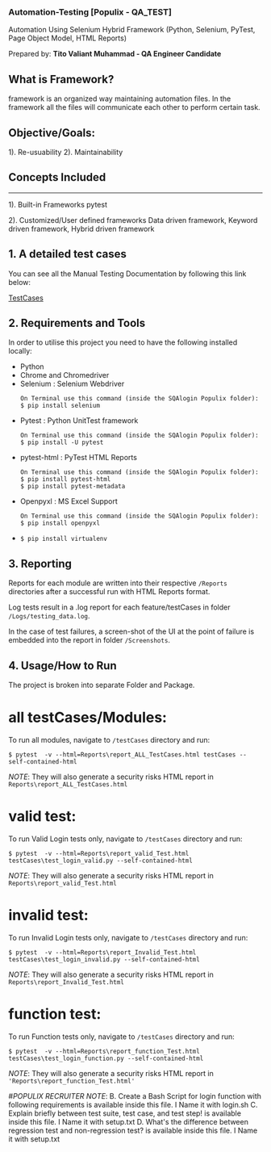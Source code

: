 ### Automation-Testing [Populix - QA_TEST]
Automation Using Selenium Hybrid Framework
(Python, Selenium, PyTest, Page Object Model, HTML Reports)

Prepared by:
**Tito Valiant Muhammad - QA Engineer Candidate**

## What is Framework?
framework is an organized way maintaining automation files.
In the framework all the files will communicate each other to perform certain task.

## Objective/Goals:
1). Re-usuability
2). Maintainability

## Concepts Included
-------------------
1). Built-in Frameworks
    pytest

2). Customized/User defined frameworks
    Data driven framework, Keyword driven framework, Hybrid driven framework

## 1. A detailed test cases 
You can see all the Manual Testing Documentation by following this link below:

<a href="https://docs.google.com/spreadsheets/d/1hgLmoNVobe1XqgH3Cte2qNL4rGBdz0infacAozNEuqk/edit?usp=sharing">TestCases</a>

## 2. Requirements and Tools

In order to utilise this project you need to have the following installed locally:

* Python
* Chrome and Chromedriver
* Selenium : Selenium Webdriver
    ```
    On Terminal use this command (inside the SQAlogin Populix folder):
    $ pip install selenium
    ```
* Pytest : Python UnitTest framework
    ```
    On Terminal use this command (inside the SQAlogin Populix folder):
    $ pip install -U pytest
    ```
* pytest-html : PyTest HTML Reports
    ```
    On Terminal use this command (inside the SQAlogin Populix folder):
    $ pip install pytest-html
    $ pip install pytest-metadata
    ```
* Openpyxl : MS Excel Support
    ```
    On Terminal use this command (inside the SQAlogin Populix folder):
    $ pip install openpyxl
    ```
*  `$ pip install virtualenv`

## 3. Reporting

Reports for each module are written into their respective `/Reports` directories after a successful run with HTML Reports format.

Log tests result in a .log report for each feature/testCases in folder `/Logs/testing_data.log`.

In the case of test failures, a screen-shot of the UI at the point of failure is embedded into the report in folder `/Screenshots`.

## 4. Usage/How to Run

The project is broken into separate Folder and Package.

# all testCases/Modules:
To run all modules, navigate to `/testCases` directory and run:

`$ pytest  -v --html=Reports\report_ALL_TestCases.html testCases --self-contained-html`

*NOTE*: They will also generate a security risks HTML report in `Reports\report_ALL_TestCases.html`

# valid test:
To run Valid Login tests only, navigate to `/testCases` directory and run:

`$ pytest  -v --html=Reports\report_valid_Test.html testCases\test_login_valid.py --self-contained-html`

*NOTE*: They will also generate a security risks HTML report in `Reports\report_valid_Test.html`

# invalid test:
To run Invalid Login tests only, navigate to `/testCases` directory and run:

`$ pytest  -v --html=Reports\report_Invalid_Test.html testCases\test_login_invalid.py --self-contained-html`

*NOTE*: They will also generate a security risks HTML report in `Reports\report_Invalid_Test.html`

# function test:
To run Function tests only, navigate to `/testCases` directory and run:

`$ pytest  -v --html=Reports\report_function_Test.html testCases\test_login_function.py --self-contained-html`

*NOTE*: They will also generate a security risks HTML report in `'Reports\report_function_Test.html'`

#*POPULIX RECRUITER NOTE*: 
B. Create a Bash Script for login function with following requirements is available inside this file. I Name it with login.sh
C. Explain briefly between test suite, test case, and test step! is available inside this file. I Name it with setup.txt
D. What's the difference between regression test and non-regression test? is available inside this file. I Name it with setup.txt
